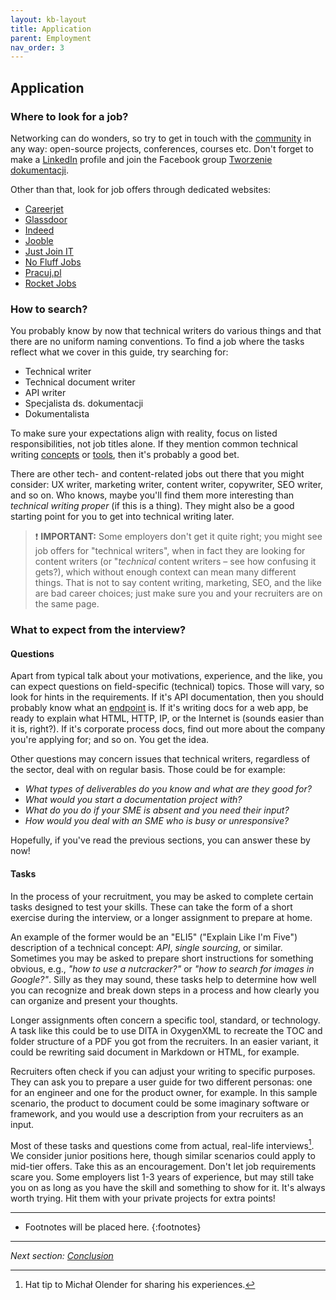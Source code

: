 ```yaml
---
layout: kb-layout
title: Application
parent: Employment
nav_order: 3
---
```


## Application

### Where to look for a job?

Networking can do wonders, so try to get in touch with the [community](../../06-education/2-community/index.md) in any way: open-source projects, conferences, courses etc. Don't forget to make a [LinkedIn](https://www.linkedin.com/) profile and join the Facebook group [Tworzenie dokumentacji](https://www.facebook.com/groups/tworzeniedokumentacji).  

Other than that, look for job offers through dedicated websites:  

* [Careerjet](https://www.careerjet.pl/)
* [Glassdoor](https://www.glassdoor.com/Job/index.htm)
* [Indeed](https://indeed.com/)
* [Jooble](https://pl.jooble.org/)
* [Just Join IT](https://justjoin.it/)
* [No Fluff Jobs](https://nofluffjobs.com/)
* [Pracuj.pl](https://www.pracuj.pl/)
* [Rocket Jobs](https://rocketjobs.pl/)

### How to search?

You probably know by now that technical writers do various things and that there are no uniform naming conventions. To find a job where the tasks reflect what we cover in this guide, try searching for:

* Technical writer
* Technical document writer
* API writer
* Specjalista ds. dokumentacji
* Dokumentalista

To make sure your expectations align with reality, focus on listed responsibilities, not job titles alone. If they mention common technical writing [concepts](../../04-learning-the-basics/index.md) or [tools](../../05-tools/index.md), then it's probably a good bet.  

There are other tech- and content-related jobs out there that you might consider: UX writer, marketing writer, content writer, copywriter, SEO writer, and so on. Who knows, maybe you'll find them more interesting than *technical writing proper* (if this is a thing). They might also be a good starting point for you to get into technical writing later.  

> ❗ **IMPORTANT:** Some employers don't get it quite right; you might see job offers for "technical writers", when in fact they are looking for content writers (or "*technical* content writers – see how confusing it gets?), which without enough context can mean many different things. That is not to say content writing, marketing, SEO, and the like are bad career choices; just make sure you and your recruiters are on the same page.  

### What to expect from the interview?

#### Questions

Apart from typical talk about your motivations, experience, and the like, you can expect questions on field-specific (technical) topics. Those will vary, so look for hints in the requirements. If it's API documentation, then you should probably know what an [endpoint](../../09-glossary/index.md/#e) is. If it's writing docs for a web app, be ready to explain what HTML, HTTP, IP, or the Internet is (sounds easier than it is, right?). If it's corporate process docs, find out more about the company you're applying for; and so on. You get the idea.  

Other questions may concern issues that technical writers, regardless of the sector, deal with on regular basis. Those could be for example:  

* *What types of deliverables do you know and what are they good for?*
* *What would you start a documentation project with?*
* *What do you do if your SME is absent and you need their input?*
* *How would you deal with an SME who is busy or unresponsive?*

Hopefully, if you've read the previous sections, you can answer these by now!  

#### Tasks

In the process of your recruitment, you may be asked to complete certain tasks designed to test your skills. These can take the form of a short exercise during the interview, or a longer assignment to prepare at home. 

An example of the former would be an "ELI5" ("Explain Like I'm Five") description of a technical concept: *API*, *single sourcing*, or similar. Sometimes you may be asked to prepare short instructions for something obvious, e.g., *"how to use a nutcracker?"* or *"how to search for images in Google?"*. Silly as they may sound, these tasks help to determine how well you can recognize and break down steps in a process and how clearly you can organize and present your thoughts.

Longer assignments often concern a specific tool, standard, or technology. A task like this could be to use DITA in OxygenXML to recreate the TOC and folder structure of a PDF you got from the recruiters. In an easier variant, it could be rewriting said document in Markdown or HTML, for example.

Recruiters often check if you can adjust your writing to specific purposes. They can ask you to prepare a user guide for two different personas: one for an engineer and one for the product owner, for example. In this sample scenario, the product to document could be some imaginary software or framework, and you would use a description from your recruiters as an input.

Most of these tasks and questions come from actual, real-life interviews[^1]. We consider junior positions here, though similar scenarios could apply to mid-tier offers. Take this as an encouragement. Don't let job requirements scare you. Some employers list 1-3 years of experience, but may still take you on as long as you have the skill and something to show for it. It's always worth trying. Hit them with your private projects for extra points!  

[^1]: Hat tip to Michał Olender for sharing his experiences.  

---

* Footnotes will be placed here.
{:footnotes}  

---

*Next section: [Conclusion](../../08-conclusion/)*